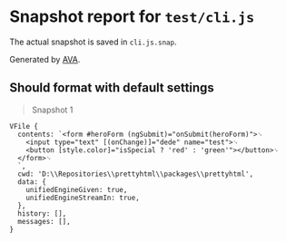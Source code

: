 # Snapshot report for `test/cli.js`

The actual snapshot is saved in `cli.js.snap`.

Generated by [AVA](https://ava.li).

## Should format with default settings

> Snapshot 1

    VFile {
      contents: `<form #heroForm (ngSubmit)="onSubmit(heroForm)">␊
        <input type="text" [(onChange)]="dede" name="test">␊
        <button [style.color]="isSpecial ? 'red' : 'green'"></button>␊
      </form>␊
      `,
      cwd: 'D:\\Repositories\\prettyhtml\\packages\\prettyhtml',
      data: {
        unifiedEngineGiven: true,
        unifiedEngineStreamIn: true,
      },
      history: [],
      messages: [],
    }
